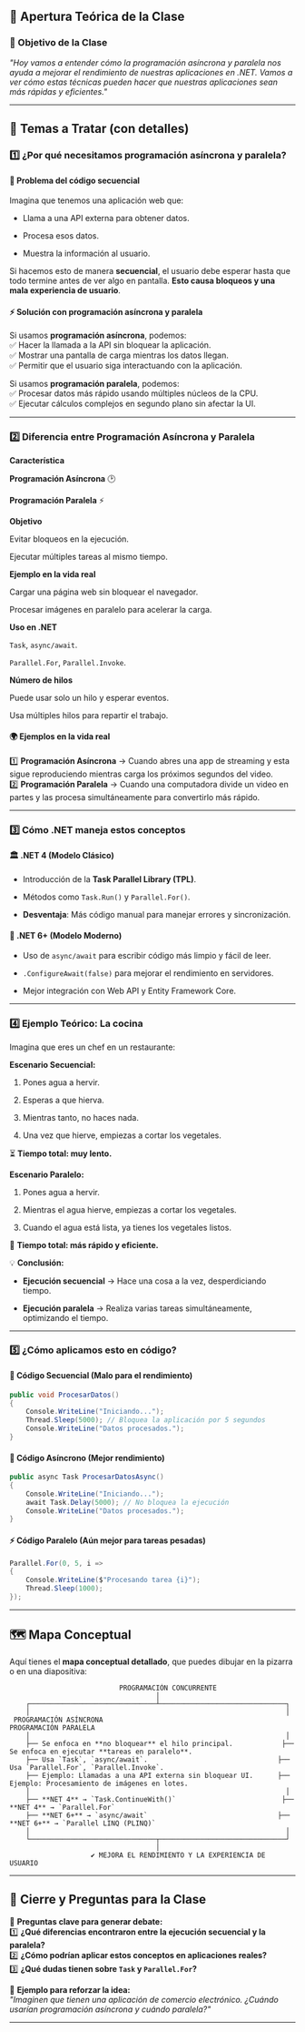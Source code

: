 ## **📌 Apertura Teórica de la Clase**

### **🎯 Objetivo de la Clase**

_"Hoy vamos a entender cómo la programación asíncrona y paralela nos ayuda a mejorar el rendimiento de nuestras aplicaciones en .NET. Vamos a ver cómo estas técnicas pueden hacer que nuestras aplicaciones sean más rápidas y eficientes."_

----------

## **📌 Temas a Tratar (con detalles)**

### 1️⃣ **¿Por qué necesitamos programación asíncrona y paralela?**

#### 🚨 Problema del código secuencial

Imagina que tenemos una aplicación web que:

-   Llama a una API externa para obtener datos.
    
-   Procesa esos datos.
    
-   Muestra la información al usuario.
    

Si hacemos esto de manera **secuencial**, el usuario debe esperar hasta que todo termine antes de ver algo en pantalla. **Esto causa bloqueos y una mala experiencia de usuario**.

#### ⚡ Solución con programación asíncrona y paralela

Si usamos **programación asíncrona**, podemos:  
✅ Hacer la llamada a la API sin bloquear la aplicación.  
✅ Mostrar una pantalla de carga mientras los datos llegan.  
✅ Permitir que el usuario siga interactuando con la aplicación.

Si usamos **programación paralela**, podemos:  
✅ Procesar datos más rápido usando múltiples núcleos de la CPU.  
✅ Ejecutar cálculos complejos en segundo plano sin afectar la UI.

----------

### 2️⃣ **Diferencia entre Programación Asíncrona y Paralela**

**Característica**

**Programación Asíncrona** 🕑

**Programación Paralela** ⚡

**Objetivo**

Evitar bloqueos en la ejecución.

Ejecutar múltiples tareas al mismo tiempo.

**Ejemplo en la vida real**

Cargar una página web sin bloquear el navegador.

Procesar imágenes en paralelo para acelerar la carga.

**Uso en .NET**

`Task`, `async/await`.

`Parallel.For`, `Parallel.Invoke`.

**Número de hilos**

Puede usar solo un hilo y esperar eventos.

Usa múltiples hilos para repartir el trabajo.

#### 🌍 Ejemplos en la vida real

1️⃣ **Programación Asíncrona** → Cuando abres una app de streaming y esta sigue reproduciendo mientras carga los próximos segundos del video.  
2️⃣ **Programación Paralela** → Cuando una computadora divide un video en partes y las procesa simultáneamente para convertirlo más rápido.

----------

### 3️⃣ **Cómo .NET maneja estos conceptos**

#### 🏛️ .NET 4 (Modelo Clásico)

-   Introducción de la **Task Parallel Library (TPL)**.
    
-   Métodos como `Task.Run()` y `Parallel.For()`.
    
-   **Desventaja**: Más código manual para manejar errores y sincronización.
    

#### 🚀 .NET 6+ (Modelo Moderno)

-   Uso de `async/await` para escribir código más limpio y fácil de leer.
    
-   `.ConfigureAwait(false)` para mejorar el rendimiento en servidores.
    
-   Mejor integración con Web API y Entity Framework Core.
    

----------

### 4️⃣ **Ejemplo Teórico: La cocina**

Imagina que eres un chef en un restaurante:

**Escenario Secuencial:**

1.  Pones agua a hervir.
    
2.  Esperas a que hierva.
    
3.  Mientras tanto, no haces nada.
    
4.  Una vez que hierve, empiezas a cortar los vegetales.
    

⏳ **Tiempo total: muy lento.**

**Escenario Paralelo:**

1.  Pones agua a hervir.
    
2.  Mientras el agua hierve, empiezas a cortar los vegetales.
    
3.  Cuando el agua está lista, ya tienes los vegetales listos.
    

🚀 **Tiempo total: más rápido y eficiente.**

💡 **Conclusión:**

-   **Ejecución secuencial** → Hace una cosa a la vez, desperdiciando tiempo.
    
-   **Ejecución paralela** → Realiza varias tareas simultáneamente, optimizando el tiempo.
    

----------

### 5️⃣ **¿Cómo aplicamos esto en código?**

#### 📌 Código Secuencial (Malo para el rendimiento)

```csharp
public void ProcesarDatos()
{
    Console.WriteLine("Iniciando...");
    Thread.Sleep(5000); // Bloquea la aplicación por 5 segundos
    Console.WriteLine("Datos procesados.");
}

```

#### 🚀 Código Asíncrono (Mejor rendimiento)

```csharp
public async Task ProcesarDatosAsync()
{
    Console.WriteLine("Iniciando...");
    await Task.Delay(5000); // No bloquea la ejecución
    Console.WriteLine("Datos procesados.");
}

```

#### ⚡ Código Paralelo (Aún mejor para tareas pesadas)

```csharp
Parallel.For(0, 5, i =>
{
    Console.WriteLine($"Procesando tarea {i}");
    Thread.Sleep(1000);
});

```

----------

## **🗺️ Mapa Conceptual**

Aquí tienes el **mapa conceptual detallado**, que puedes dibujar en la pizarra o en una diapositiva:

```
                           PROGRAMACIÓN CONCURRENTE
                                    │
    ┌───────────────────────────────┴───────────────────────────────┐
    │                                                               │
 PROGRAMACIÓN ASÍNCRONA                                      PROGRAMACIÓN PARALELA
    │                                                               │
    ├── Se enfoca en **no bloquear** el hilo principal.            ├── Se enfoca en ejecutar **tareas en paralelo**.
    ├── Usa `Task`, `async/await`.                                ├── Usa `Parallel.For`, `Parallel.Invoke`.
    ├── Ejemplo: Llamadas a una API externa sin bloquear UI.      ├── Ejemplo: Procesamiento de imágenes en lotes.
    │                                                               │
    ├── **NET 4** → `Task.ContinueWith()`                          ├── **NET 4** → `Parallel.For`
    ├── **NET 6+** → `async/await`                                ├── **NET 6+** → `Parallel LINQ (PLINQ)`
    │                                                               │
    └───────────────────────────────┬───────────────────────────────┘
                                    │
                    ✔️ MEJORA EL RENDIMIENTO Y LA EXPERIENCIA DE USUARIO

```

----------

## **🎤 Cierre y Preguntas para la Clase**

📌 **Preguntas clave para generar debate:**  
1️⃣ **¿Qué diferencias encontraron entre la ejecución secuencial y la paralela?**  
2️⃣ **¿Cómo podrían aplicar estos conceptos en aplicaciones reales?**  
3️⃣ **¿Qué dudas tienen sobre `Task` y `Parallel.For`?**

📌 **Ejemplo para reforzar la idea:**  
_"Imaginen que tienen una aplicación de comercio electrónico. ¿Cuándo usarían programación asíncrona y cuándo paralela?"_

----------


<!--stackedit_data:
eyJoaXN0b3J5IjpbLTEwODM4MDg1NTddfQ==
-->